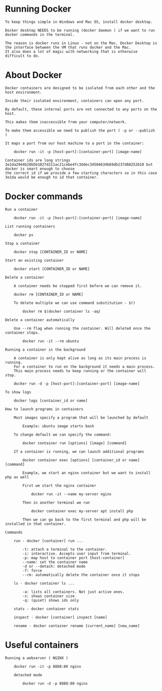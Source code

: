 # Running Docker

    To keep things simple in Windows and Mac OS, install docker desktop. 

    Docker desktop NEEDS to be running (docker daemon ) if we want to run docker commands in the terminal.

    The reason is docker runs in Linux - not on the Mac. Docker Desktop is the interface between the VM that runs docker and the Mac. 
    It also does a lot of magic with networking that is otherwise difficult to do.

# About Docker 

    Docker containers are designed to be isolated from each other and the host environment.

    Inside their isolated environment, containers can open any port.

    By default, these internal ports are not connected to any ports on the host.

    This makes them inaccessible from your computer/network.

    To make them accessible we need to publish the port ( -p or --publish )

    It maps a port from our host machine to a port in the container:

        docker run -it -p [host-port]:[container-port] [image-name]

    Container ids are long strings 3e1da2944b28b5b1027d211ac21cebe4fc3ddec34504634b69db237d60252610 but docker is smart enough to choose
    the correct id if we provide a few starting characters so in this case 3e1da would be enough to id that container.

# Docker commands

    Run a container

        docker run -it -p [host-port]:[container-port] [image-name]

    List running containers

        docker ps

    Stop a container

        docker stop [CONTAINER_ID or NAME]

    Start an existing container 

        docker start [CONTAINER_ID or NAME]

    Delete a container

        A container needs be stopped first before we can remove it.

        docker rm [CONTAINER_ID or NAME]

        To delete multiple we can use command substitution - $()

            docker rm $(docker container ls -aq)

    Delete a container automatically

        Use --rm flag when running the container. Will deleted once the container stops.

            docker run -it --rm ubuntu

    Running a container in the background

        A container is only kept alive as long as its main process is running.
        For a container to run on the background it needs a main process.
        This main process needs to keep running or the container will stop.

        docker run -d -p [host-port]:[container-port] [image-name]
    
    To show logs

        docker logs [container_id or name]

    How to launch programs in containers

        Most images specify a program that will be launched by default

            Example: ubuntu image starts bash
        
        To change default we can specify the command:

            docker container run [options] [image] [command]

        If a container is running, we can launch additional programs

            docker container exec [options] [container_id or name] [command]

            Example, we start an nginx container but we want to install php as well

            First we start the nginx container

                docker run -it --name my-server nginx

            Then in another terminal we run

                docker container exec my-server apt install php

            Then we can go back to the first terminal and php will be installed in that container.

    Commands

        run - docker [container] run ...

            -t: attach a terminal to the container.
            -i: interactive. Accepts user input from terminal.
            -p: map host to container port [host:container]
            --name: set the container name
            -d or --detach: detached mode
            -f: force
            --rm: automatically delete the container once it stops

        ls - docker container ls ...

            -a: lists all containers. Not just active ones.
            -s: shows container size 
            -q: (quiet) shows ids only

        stats - docker container stats

        inspect - docker [container] inspect [name]

        rename - docker container rename [current_name] [new_name]


# Useful containers

    Running a webserver ( NGINX )

        docker run -it -p 8888:80 nginx

        detached mode

            docker run -d -p 8888:80 nginx

